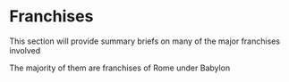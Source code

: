 # Franchises

This section will provide summary briefs on many of the major franchises involved

The majority of them are franchises of Rome under Babylon